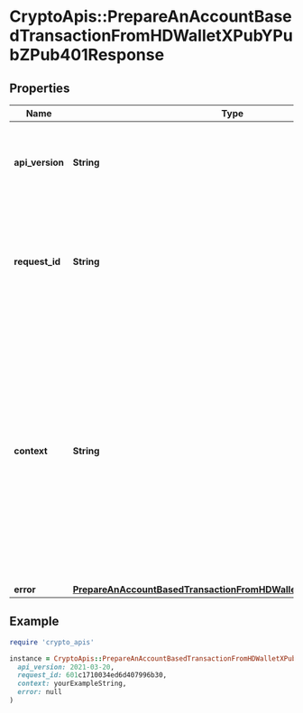 # CryptoApis::PrepareAnAccountBasedTransactionFromHDWalletXPubYPubZPub401Response

## Properties

| Name | Type | Description | Notes |
| ---- | ---- | ----------- | ----- |
| **api_version** | **String** | Specifies the version of the API that incorporates this endpoint. |  |
| **request_id** | **String** | Defines the ID of the request. The &#x60;requestId&#x60; is generated by Crypto APIs and it&#39;s unique for every request. |  |
| **context** | **String** | In batch situations the user can use the context to correlate responses with requests. This property is present regardless of whether the response was successful or returned as an error. &#x60;context&#x60; is specified by the user. | [optional] |
| **error** | [**PrepareAnAccountBasedTransactionFromHDWalletXPubYPubZPubE401**](PrepareAnAccountBasedTransactionFromHDWalletXPubYPubZPubE401.md) |  |  |

## Example

```ruby
require 'crypto_apis'

instance = CryptoApis::PrepareAnAccountBasedTransactionFromHDWalletXPubYPubZPub401Response.new(
  api_version: 2021-03-20,
  request_id: 601c1710034ed6d407996b30,
  context: yourExampleString,
  error: null
)
```

